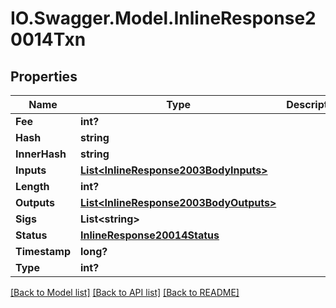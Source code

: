 # IO.Swagger.Model.InlineResponse20014Txn
## Properties

Name | Type | Description | Notes
------------ | ------------- | ------------- | -------------
**Fee** | **int?** |  | [optional] 
**Hash** | **string** |  | [optional] 
**InnerHash** | **string** |  | [optional] 
**Inputs** | [**List&lt;InlineResponse2003BodyInputs&gt;**](InlineResponse2003BodyInputs.md) |  | [optional] 
**Length** | **int?** |  | [optional] 
**Outputs** | [**List&lt;InlineResponse2003BodyOutputs&gt;**](InlineResponse2003BodyOutputs.md) |  | [optional] 
**Sigs** | **List&lt;string&gt;** |  | [optional] 
**Status** | [**InlineResponse20014Status**](InlineResponse20014Status.md) |  | [optional] 
**Timestamp** | **long?** |  | [optional] 
**Type** | **int?** |  | [optional] 

[[Back to Model list]](../README.md#documentation-for-models) [[Back to API list]](../README.md#documentation-for-api-endpoints) [[Back to README]](../README.md)

